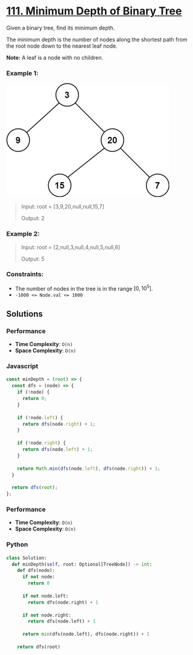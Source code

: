 # [111. Minimum Depth of Binary Tree](https://leetcode.com/problems/minimum-depth-of-binary-tree/description/)

Given a binary tree, find its minimum depth.

The minimum depth is the number of nodes along the shortest path from the root node down to the nearest leaf node.

**Note:** A leaf is a node with no children.


### Example 1:
![](./images/ex_depth.jpg)
> Input: root = [3,9,20,null,null,15,7]
>
> Output: 2


### Example 2:
> Input: root = [2,null,3,null,4,null,5,null,6]
>
> Output: 5
 

### Constraints:
- The number of nodes in the tree is in the range $[0, 10^{5}]$.
- `-1000 <= Node.val <= 1000`


## Solutions

### Performance

- **Time Complexity**: `O(n)`
- **Space Complexity**: `O(n)`

### Javascript
```javascript
const minDepth = (root) => {
  const dfs = (node) => {
    if (!node) {
      return 0;
    }

    if (!node.left) {
      return dfs(node.right) + 1;
    }

    if (!node.right) {
      return dfs(node.left) + 1;
    }

    return Math.min(dfs(node.left), dfs(node.right)) + 1; 
  }

  return dfs(root);
};
```

### Performance

- **Time Complexity**: `O(n)`
- **Space Complexity**: `O(n)`

### Python
```python
class Solution:
  def minDepth(self, root: Optional[TreeNode]) -> int:
    def dfs(node):
      if not node:
        return 0
      
      if not node.left:
        return dfs(node.right) + 1
      
      if not node.right:
        return dfs(node.left) + 1

      return min(dfs(node.left), dfs(node.right)) + 1
    
    return dfs(root)
```